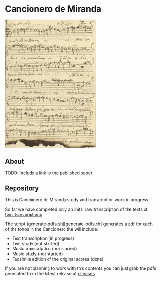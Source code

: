 # Cancionero de Miranda

<img src="https://github.com/fernandoherreradelasheras/cancionerodemiranda/blob/main/facsimil-images/S1/image-100.jpg?raw=true" width="300" />

## About 
TODO: Include a link to the published paper

## Repository
This is Cancionero de Miranda study and transcription work in progress.

So far we have completed only an inital raw transcription of the texts at [text-transcriptions](text-transcriptions/)

The script (generate-pdfs.sh)[generate-pdfs.sh] generates a pdf for each of the tonos in the Cancionero the will include:
* Text transcription (in progress)
* Text study (not started)
* Music transcription (not started)
* Music study (not started)
* Facsimile edition of the original scores (done)

If you are not planning to work with this contents you can just grab the pdfs generated from the latest release at [releases](https://github.com/fernandoherreradelasheras/cancionerodemiranda/releases/)
